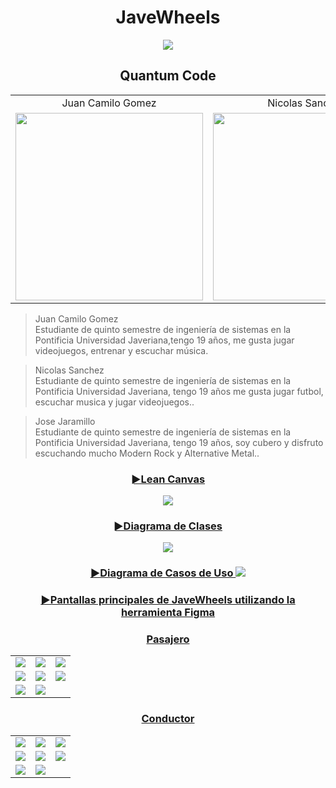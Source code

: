 
<h1 align="center">
  JaveWheels
</h1>
<p align="center">
  <img src="https://github.com/Intro-CompuMovil/JaveWheels/assets/107308404/db9e069d-e0f2-40bc-89ec-b014756b9635">
</p>
<h2 align="center">
  Quantum Code
</h2>

<table align="center">
  <tr>
    <td align="center">Juan Camilo Gomez</td>
    <td align="center">Nicolas Sanchez</td>
    <td align="center">Jose Jaramillo</td>
  </tr>
  <tr>
    <td align="center">
      <img src="https://github.com/Intro-CompuMovil/JaveWheels/assets/107308404/5de01fd0-b815-440d-9e70-af3bc2660076" width="300">
    </td>
    <td align="center">
      <img src="https://github.com/Intro-CompuMovil/JaveWheels/assets/107308404/ab422842-3718-4456-ab97-c28c14c75d4e" width="300">
    </td>
    <td align="center">
      <img src="https://github.com/Intro-CompuMovil/JaveWheels/assets/107308404/6a07817b-70ac-42b7-9f43-2470070f8b10" width="300">
    </td>
  </tr>
</table>

>Juan Camilo Gomez    
>Estudiante de quinto semestre de ingeniería de sistemas en la Pontificia Universidad Javeriana,tengo 19 años, me gusta jugar videojuegos, entrenar y escuchar música.

>Nicolas Sanchez    
>Estudiante de quinto semestre de ingeniería de sistemas en la Pontificia Universidad Javeriana, tengo 19 años me gusta jugar futbol, escuchar musica y jugar videojuegos..

>Jose Jaramillo    
>Estudiante de quinto semestre de ingeniería de sistemas en la Pontificia Universidad Javeriana, tengo 19 años, soy cubero y disfruto escuchando mucho Modern Rock y Alternative Metal..

<h3 align="center">
   <a href="https://www.canva.com/design/DAF78ILv7U8/CN-z0lu8RHgHEoJoMK6KJA/edit?utm_content=DAF78ILv7U8&utm_campaign=designshare&utm_medium=link2&utm_source=sharebutton">
  ►Lean Canvas 
</h3>
<p align="center">
  <img src="https://github.com/Intro-CompuMovil/JaveWheels/assets/107308404/ceb191a9-b2a5-45b4-a6ab-0f9404433d0d">
</p>

<h3 align="center">
  ►Diagrama de Clases
</h3>
<p align="center">
  <img src="https://github.com/Intro-CompuMovil/JaveWheels/assets/107308404/40498ca9-b753-4a75-b74b-077445bd0d8b">
</p>

<h3 align="center">
  ►Diagrama de Casos de Uso
  <img src="https://github.com/Intro-CompuMovil/JaveWheels/assets/107308404/cce98054-efb9-45b7-828b-fd1040ac51d0">
</h3>
<h3 align="center">
   <a href="https://www.figma.com/file/XVIrqC0DHOIiwViWb2sW8W/JaveWheels?type=design&node-id=0%3A1&mode=design&t=iqeRY4AXJ923yN8z-1">
  ►Pantallas principales de JaveWheels utilizando la herramienta Figma
</h3>
<table align="center">
  <h3 align="center">
  Pasajero
  </h3>
  <tr>
    <td>
      <img src="https://github.com/Intro-CompuMovil/JaveWheels/assets/107308404/7b537169-3208-4969-862e-96ba132b7e1f">
    </td>
    <td>
      <img src="https://github.com/Intro-CompuMovil/JaveWheels/assets/107308404/a1b7fa42-6158-40d1-a0e4-56ce522c3b27">
    </td>
    <td>
      <img src="https://github.com/Intro-CompuMovil/JaveWheels/assets/107308404/0a8b4110-4336-45f5-ab19-d297ff852fb9">
    </td>
  </tr>
  <tr>
    <td align="center">
      <img src="https://github.com/Intro-CompuMovil/JaveWheels/assets/107308404/9d516bc0-a41e-4ed1-93b4-3a0bf0751315">
    </td>
    <td align="center">
      <img src="https://github.com/Intro-CompuMovil/JaveWheels/assets/107308404/2d6d1f23-a6ba-44eb-97d3-3a55fd736f22>"
    </td>
    <td align="center">
      <img src="https://github.com/Intro-CompuMovil/JaveWheels/assets/107308404/4a75ebf1-64c6-4a20-8262-63223dd1bef6">
    </td>
  </tr>
  <tr>
    <td>
      <img src="https://github.com/Intro-CompuMovil/JaveWheels/assets/107308404/f42fe134-5ce1-4214-9575-b8c4e8ecc7ac">
    </td>
    <td>
      <img src="https://github.com/Intro-CompuMovil/JaveWheels/assets/107308404/6db46094-0df8-4367-9e5c-513238705c42">
    </td>
</tr>
</table>
<table align="center">
  <h3 align="center">
  Conductor
  </h3>
  <tr>
    <td>
      <img src="https://github.com/Intro-CompuMovil/JaveWheels/assets/107308404/37fe6973-0f89-4de8-aa70-99a7c37e9e9c">
    </td>
    <td>
      <img src="https://github.com/Intro-CompuMovil/JaveWheels/assets/107308404/a1b7fa42-6158-40d1-a0e4-56ce522c3b27">
    </td>
    <td>
      <img src="https://github.com/Intro-CompuMovil/JaveWheels/assets/107308404/325b64e1-f8fc-4334-9607-f0b951f4d89e">
    </td>
  </tr>
  <tr>
    <td>
      <img src="https://github.com/Intro-CompuMovil/JaveWheels/assets/107308404/ca8818e8-8650-4319-b550-b6ac499f8c93">
    </td>
    <td>
      <img src="https://github.com/Intro-CompuMovil/JaveWheels/assets/107308404/413a4377-92cf-43dd-b53a-01d20f25ecaf">
    </td>
    <td>
      <img src="https://github.com/Intro-CompuMovil/JaveWheels/assets/107308404/484b689b-d27e-48bf-9de1-9429f7a294b2">
    </td>
  </tr>
  <tr>
    <td>
      <img src="https://github.com/Intro-CompuMovil/JaveWheels/assets/107308404/4b8735b1-7922-4af5-bcf6-9cb31eabd417">
    </td>
    <td>
      <img src="https://github.com/Intro-CompuMovil/JaveWheels/assets/107308404/6db46094-0df8-4367-9e5c-513238705c42">
    </td>
  </tr>
</table>

